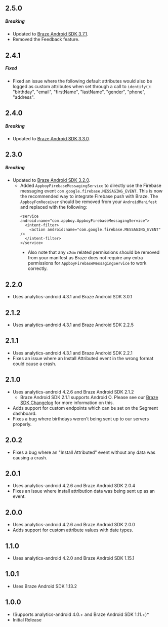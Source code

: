 ## 2.5.0

##### Breaking
- Updated to [Braze Android SDK 3.7.1](https://github.com/Appboy/appboy-android-sdk/blob/master/CHANGELOG.md#371).
- Removed the Feedback feature.

## 2.4.1

##### Fixed
- Fixed an issue where the following default attributes would also be logged as custom attributes when set through a call to `identify()`: "birthday", "email", "firstName", "lastName", "gender", "phone", "address".

## 2.4.0

##### Breaking
- Updated to [Braze Android SDK 3.3.0](https://github.com/Appboy/appboy-android-sdk/blob/master/CHANGELOG.md#330).

## 2.3.0

##### Breaking
- Updated to [Braze Android SDK 3.2.0](https://github.com/Appboy/appboy-android-sdk/blob/master/CHANGELOG.md#321).
  - Added `AppboyFirebaseMessagingService` to directly use the Firebase messaging event `com.google.firebase.MESSAGING_EVENT`. This is now the recommended way to integrate Firebase push with Braze. The `AppboyFcmReceiver` should be removed from your `AndroidManifest` and replaced with the following:
    ```
    <service android:name="com.appboy.AppboyFirebaseMessagingService">
      <intent-filter>
        <action android:name="com.google.firebase.MESSAGING_EVENT" />
      </intent-filter>
    </service>
    ```
    - Also note that any `c2dm` related permissions should be removed from your manifest as Braze does not require any extra permissions for `AppboyFirebaseMessagingService` to work correctly.

## 2.2.0
* Uses analytics-android 4.3.1 and Braze Android SDK 3.0.1

## 2.1.2
* Uses analytics-android 4.3.1 and Braze Android SDK 2.2.5

## 2.1.1
* Uses analytics-android 4.3.1 and Braze Android SDK 2.2.1
* Fixes an issue where an Install Attributed event in the wrong format could cause a crash.

## 2.1.0
* Uses analytics-android 4.2.6 and Braze Android SDK 2.1.2
  * Braze Android SDK 2.1.1 supports Android O. Please see our [Braze SDK Changelog](https://github.com/Appboy/appboy-android-sdk/blob/master/CHANGELOG.md#added-1) for more information on this.
* Adds support for custom endpoints which can be set on the Segment dashboard.
* Fixes a bug where birthdays weren't being sent up to our servers properly.

## 2.0.2
* Fixes a bug where an "Install Attributed" event without any data was causing a crash.

## 2.0.1
* Uses analytics-android 4.2.6 and Braze Android SDK 2.0.4
* Fixes an issue where install attribution data was being sent up as an event.

## 2.0.0
* Uses analytics-android 4.2.6 and Braze Android SDK 2.0.0
* Adds support for custom attribute values with date types.

## 1.1.0
* Uses analytics-android 4.2.0 and Braze Android SDK 1.15.1

## 1.0.1
* Uses Braze Android SDK 1.13.2

## 1.0.0
*  (Supports analytics-android 4.0.+ and Braze Android SDK 1.11.+)*
*  Initial Release
